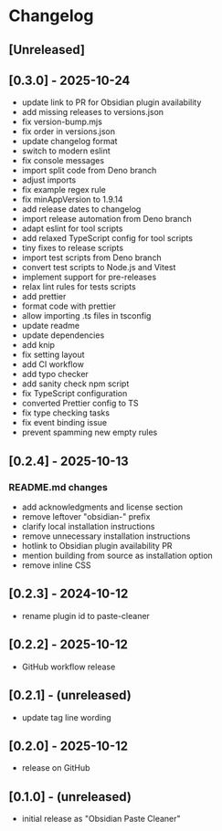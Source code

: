 # Changelog

## [Unreleased]

## [0.3.0] - 2025-10-24

- update link to PR for Obsidian plugin availability
- add missing releases to versions.json
- fix version-bump.mjs
- fix order in versions.json
- update changelog format
- switch to modern eslint
- fix console messages
- import split code from Deno branch
- adjust imports
- fix example regex rule
- fix minAppVersion to 1.9.14
- add release dates to changelog
- import release automation from Deno branch
- adapt eslint for tool scripts
- add relaxed TypeScript config for tool scripts
- tiny fixes to release scripts
- import test scripts from Deno branch
- convert test scripts to Node.js and Vitest
- implement support for pre-releases
- relax lint rules for tests scripts
- add prettier
- format code with prettier
- allow importing .ts files in tsconfig
- update readme
- update dependencies
- add knip
- fix setting layout
- add CI workflow
- add typo checker
- add sanity check npm script
- fix TypeScript configuration
- converted Prettier config to TS
- fix type checking tasks
- fix event binding issue
- prevent spamming new empty rules

## [0.2.4] - 2025-10-13

### README.md changes

- add acknowledgments and license section
- remove leftover "obsidian-" prefix
- clarify local installation instructions
- remove unnecessary installation instructions
- hotlink to Obsidian plugin availability PR
- mention building from source as installation option
- remove inline CSS

## [0.2.3] - 2024-10-12

- rename plugin id to paste-cleaner

## [0.2.2] - 2025-10-12

- GitHub workflow release

## [0.2.1] - (unreleased)

- update tag line wording

## [0.2.0] - 2025-10-12

- release on GitHub

## [0.1.0] - (unreleased)

- initial release as "Obsidian Paste Cleaner"
